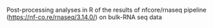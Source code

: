 Post-processing analyses in R of the results of nfcore/rnaseq pipeline (https://nf-co.re/rnaseq/3.14.0/) on bulk-RNA seq data
